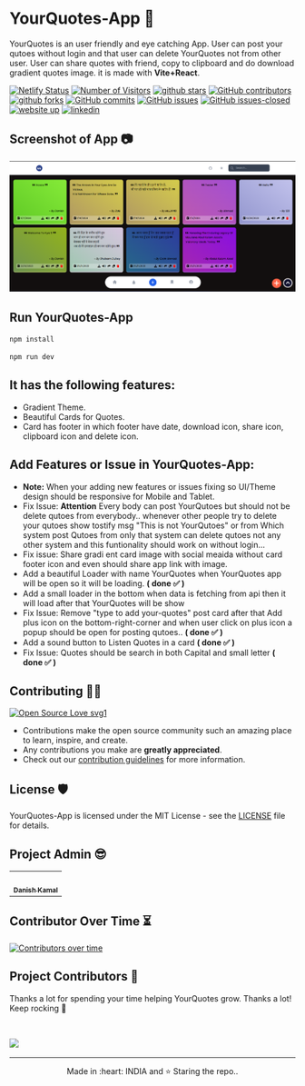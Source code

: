 # YourQuotes-App 📱

YourQuotes is an user friendly and eye catching App. User can post your qutoes without login and that user can delete YourQuotes not from other user. User can share quotes with friend, copy to clipboard and do download gradient quotes image. it is made with **Vite+React**.

[![Netlify Status](https://api.netlify.com/api/v1/badges/5dc02221-5e8b-406d-a59b-72c0a563baa6/deploy-status)](https://app.netlify.com/sites/your-quotess/deploys)
<a href="https://github.com/danishzayan/YourQuotes-App"><img src="https://visitor-badge.laobi.icu/badge?page_id=danishzayan/YourQuotes-App" alt="Number of Visitors"></a>
<a href="https://github.com/danishzayan/YourQuotes-App/stargazers"><img src="https://img.shields.io/github/stars/danishzayan/YourQuotes-App" alt="github stars"></a>
[![GitHub contributors](https://img.shields.io/github/contributors/danishzayan/YourQuotes-App.svg)](https://GitHub.com/danishzayan/YourQuotes-App/graphs/contributors/)
<a href="https://github.com/danishzayan/YourQuotes-App/network/members"><img src="https://img.shields.io/github/forks/danishzayan/YourQuotes-App" alt="github forks"></a>
[![GitHub commits](https://badgen.net/github/commits/danishzayan/YourQuotes-App)](https://github.com/danishzayan/YourQuotes-App/commit/)
[![GitHub issues](https://img.shields.io/github/issues/danishzayan/YourQuotes-App.svg)](https://GitHub.com/danishzayan/YourQuotes-App/issues/)
[![GitHub issues-closed](https://img.shields.io/github/issues-closed/danishzayan/YourQuotes-App.svg)](https://GitHub.com/danishzayan/YourQuotes-App/issues?q=is%3Aissue+is%3Aclosed)
<a href="https://your-quotess.netlify.app/"><img src="https://img.shields.io/badge/website-up-yellow" alt="website up"></a>
<a href="https://www.linkedin.com/in/danishzayan/"><img src="https://img.shields.io/badge/ask%20me-linkedin-1abc9c.svg" alt="linkedin"></a>

## Screenshot of App 📷

![alt text](image.png)

## Run YourQuotes-App

```bash
npm install
```

```bash
npm run dev
```

## It has the following features:

- Gradient Theme.
- Beautiful Cards for Quotes.
- Card has footer in which footer have date, download icon, share icon, clipboard icon and delete icon.

## Add Features or Issue in YourQuotes-App:

- **Note:** When your adding new features or issues fixing so UI/Theme design should be responsive for Mobile and Tablet.
- Fix Issue: **Attention** Every body can post YourQutoes but should not be delete qutoes from everybody.. whenever other people try to delete your qutoes show tostify msg "This is not YourQutoes" or from Which system post Qutoes from only that system can delete qutoes not any other system and this funtionality should work on without login...
- Fix issue: Share gradi
  ent card image with social meaida without card footer icon and even should share app link with image.
- Add a beautiful Loader with name YourQuotes when YourQuotes app will be open so it will be loading. **( done ✅ )**
- Add a small loader in the bottom when data is fetching from api then it will load after that YourQuotes will be show
- Fix Issue: Remove "type to add your-quotes" post card after that Add plus icon on the bottom-right-corner and when user click on plus icon a popup should be open for posting qutoes.. **( done ✅ )**
- Add a sound button to Listen Quotes in a card **( done ✅ )**
- Fix Issue: Quotes should be search in both Capital and small letter **( done ✅ )**

## Contributing 👨‍💻

[![Open Source Love svg1](https://badges.frapsoft.com/os/v1/open-source.svg?v=103)](https://github.com/ellerbrock/open-source-badges/)
- Contributions make the open source community such an amazing place to learn, inspire, and create.
- Any contributions you make are **greatly appreciated**.
- Check out our [contribution guidelines](/CONTRIBUTING.md) for more information.

## License 🛡️

YourQuotes-App is licensed under the MIT License - see the [LICENSE](LICENSE) file for details.

## Project Admin 😎

<table>
  <tr>
<td align="center"><a href="https://github.com/danishzayan"><img src="https://avatars.githubusercontent.com/u/46997504?v=4" width="100px;" alt=""/><br /><sub><b>Danish Kamal</b></sub></a></td>
  </tr>
</table>

## Contributor Over Time ⏳

[![Contributors over time](https://contributor-graph-api.apiseven.com/contributors-svg?chart=contributorOverTime&repo=danishzayan/YourQuotes-App)](https://www.apiseven.com/en/contributor-graph?chart=contributorOverTime&repo=danishzayan/YourQuotes-App)
<br />

## Project Contributors 🌟
Thanks a lot for spending your time helping YourQuotes grow. Thanks a lot! Keep rocking 🎉 </p><br />

<a href="https://github.com/danishzayan/YourQuotes-App/graphs/contributors">
  <img src="https://contrib.rocks/image?repo=danishzayan/YourQuotes-App" />
</a>

<hr>
<p align="center">
  Made in :heart: INDIA and ⭐ Staring the repo..
</p>
